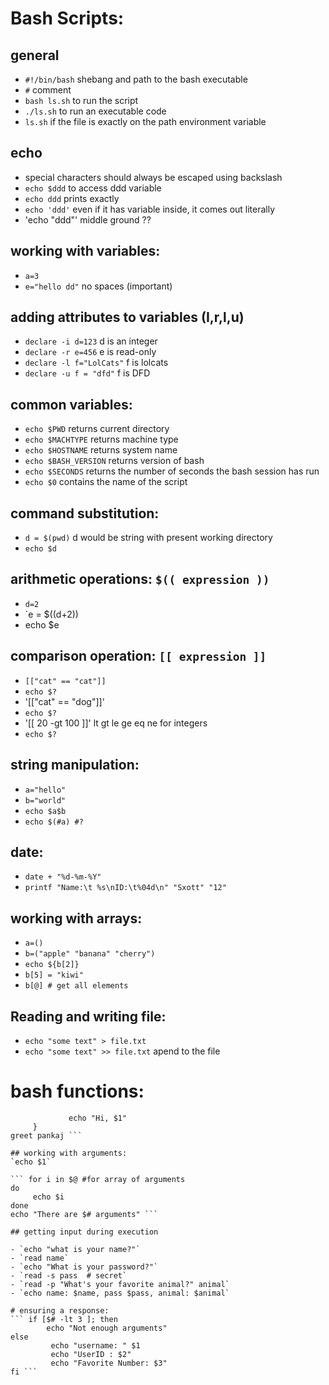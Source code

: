 # Bash Scripts:

## general
- `#!/bin/bash` shebang and path to the bash executable
- `#` comment
- `bash ls.sh` to run the script
- `./ls.sh` to run an executable code
- `ls.sh` if the file is exactly on the path environment variable

## echo
- special characters should always be escaped using backslash
- `echo $ddd` to access ddd variable
- `echo ddd` prints exactly
- `echo 'ddd'` even if it has variable inside, it comes out literally
- 'echo "ddd"' middle ground ??

## working with variables:
- `a=3`
- `e="hello dd"` no spaces (important)

## adding attributes to variables (I,r,l,u)
- `declare -i d=123` d is an integer
- `declare -r e=456` e is read-only
- `declare -l f="LolCats"` f is lolcats
- `declare -u f = "dfd"` f is DFD

## common variables:
- `echo $PWD` returns current directory
- `echo $MACHTYPE` returns machine type
- `echo $HOSTNAME` returns system name
- `echo $BASH_VERSION` returns version of bash
- `echo $SECONDS` returns the number of seconds the bash session has run
- `echo $0` contains the name of the script

## command substitution:
- `d = $(pwd)` d would be string with present working directory
- `echo $d`

## arithmetic operations: `$(( expression ))`
- `d=2`
- `e = $((d+2))
- echo $e

## comparison operation: `[[ expression ]]`
- `[["cat" == "cat"]]`
- `echo $?`
- '[["cat" == "dog"]]'
- `echo $?`
- '[[ 20 -gt 100 ]]'  lt gt le ge eq ne for integers
- `echo $?`

## string manipulation:
- `a="hello"`
- `b="world"`
- `echo $a$b`
- `echo $(#a) #?`

## date:
- `date + "%d-%m-%Y"`
- `printf "Name:\t %s\nID:\t%04d\n" "Sxott" "12"`

## working with arrays:
- `a=()`
- `b=("apple" "banana" "cherry")`
- `echo ${b[2]}`
- `b[5] = "kiwi"`
- `b[@] # get all elements`

## Reading and writing file:
- `echo "some text" > file.txt`
- `echo "some text" >> file.txt` apend to the file

# bash functions:
``` function greet {
             echo "Hi, $1"
     }
greet pankaj ```

## working with arguments:
`echo $1`

``` for i in $@ #for array of arguments
do
     echo $i
done
echo "There are $# arguments" ```

## getting input during execution

- `echo "what is your name?"`
- `read name`
- `echo "What is your password?"`
- `read -s pass  # secret`
- `read -p "What's your favorite animal?" animal`
- `echo name: $name, pass $pass, animal: $animal`

# ensuring a response:
``` if [$# -lt 3 ]; then
        echo "Not enough arguments"
else
         echo "username: " $1
         echo "UserID : $2"
         echo "Favorite Number: $3"
fi ```

